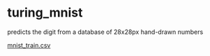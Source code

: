 # turing_mnist
predicts the digit from a database of 28x28px hand-drawn numbers

[mnist_train.csv](https://www.kaggle.com/datasets/oddrationale/mnist-in-csv)
